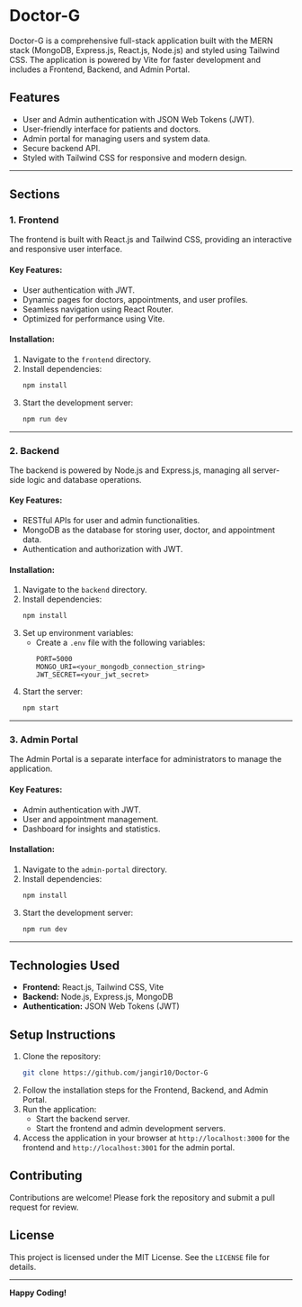 # Doctor-G

Doctor-G is a comprehensive full-stack application built with the MERN stack (MongoDB, Express.js, React.js, Node.js) and styled using Tailwind CSS. The application is powered by Vite for faster development and includes a Frontend, Backend, and Admin Portal.

## Features
- User and Admin authentication with JSON Web Tokens (JWT).
- User-friendly interface for patients and doctors.
- Admin portal for managing users and system data.
- Secure backend API.
- Styled with Tailwind CSS for responsive and modern design.

---

## Sections

### 1. Frontend
The frontend is built with React.js and Tailwind CSS, providing an interactive and responsive user interface.

#### Key Features:
- User authentication with JWT.
- Dynamic pages for doctors, appointments, and user profiles.
- Seamless navigation using React Router.
- Optimized for performance using Vite.

#### Installation:
1. Navigate to the `frontend` directory.
2. Install dependencies:
   ```bash
   npm install
   ```
3. Start the development server:
   ```bash
   npm run dev
   ```

---

### 2. Backend
The backend is powered by Node.js and Express.js, managing all server-side logic and database operations.

#### Key Features:
- RESTful APIs for user and admin functionalities.
- MongoDB as the database for storing user, doctor, and appointment data.
- Authentication and authorization with JWT.

#### Installation:
1. Navigate to the `backend` directory.
2. Install dependencies:
   ```bash
   npm install
   ```
3. Set up environment variables:
   - Create a `.env` file with the following variables:
     ```env
     PORT=5000
     MONGO_URI=<your_mongodb_connection_string>
     JWT_SECRET=<your_jwt_secret>
     ```
4. Start the server:
   ```bash
   npm start
   ```

---

### 3. Admin Portal
The Admin Portal is a separate interface for administrators to manage the application.

#### Key Features:
- Admin authentication with JWT.
- User and appointment management.
- Dashboard for insights and statistics.

#### Installation:
1. Navigate to the `admin-portal` directory.
2. Install dependencies:
   ```bash
   npm install
   ```
3. Start the development server:
   ```bash
   npm run dev
   ```

---

## Technologies Used
- **Frontend:** React.js, Tailwind CSS, Vite
- **Backend:** Node.js, Express.js, MongoDB
- **Authentication:** JSON Web Tokens (JWT)

## Setup Instructions
1. Clone the repository:
   ```bash
   git clone https://github.com/jangir10/Doctor-G
   ```
2. Follow the installation steps for the Frontend, Backend, and Admin Portal.
3. Run the application:
   - Start the backend server.
   - Start the frontend and admin development servers.
4. Access the application in your browser at `http://localhost:3000` for the frontend and `http://localhost:3001` for the admin portal.

## Contributing
Contributions are welcome! Please fork the repository and submit a pull request for review.

## License
This project is licensed under the MIT License. See the `LICENSE` file for details.

---

**Happy Coding!**
